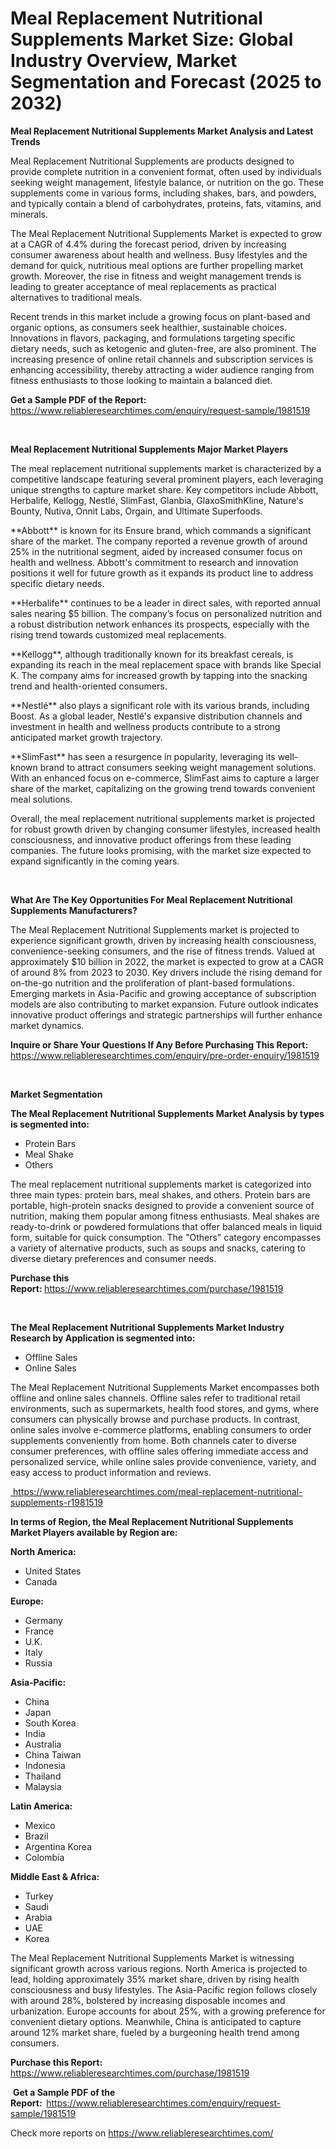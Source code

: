 <p><h1>Meal Replacement Nutritional Supplements Market Size: Global Industry Overview, Market Segmentation and Forecast (2025 to 2032)</h1></p><p><strong>Meal Replacement Nutritional Supplements Market Analysis and Latest Trends</strong></p>
<p><p>Meal Replacement Nutritional Supplements are products designed to provide complete nutrition in a convenient format, often used by individuals seeking weight management, lifestyle balance, or nutrition on the go. These supplements come in various forms, including shakes, bars, and powders, and typically contain a blend of carbohydrates, proteins, fats, vitamins, and minerals.</p><p>The Meal Replacement Nutritional Supplements Market is expected to grow at a CAGR of 4.4% during the forecast period, driven by increasing consumer awareness about health and wellness. Busy lifestyles and the demand for quick, nutritious meal options are further propelling market growth. Moreover, the rise in fitness and weight management trends is leading to greater acceptance of meal replacements as practical alternatives to traditional meals.</p><p>Recent trends in this market include a growing focus on plant-based and organic options, as consumers seek healthier, sustainable choices. Innovations in flavors, packaging, and formulations targeting specific dietary needs, such as ketogenic and gluten-free, are also prominent. The increasing presence of online retail channels and subscription services is enhancing accessibility, thereby attracting a wider audience ranging from fitness enthusiasts to those looking to maintain a balanced diet.</p></p>
<p><strong>Get a Sample PDF of the Report:&nbsp;</strong> <a href="https://www.reliableresearchtimes.com/enquiry/request-sample/1981519?utm_campaign=3358&utm_medium=2&utm_source=Github&utm_content=ia&utm_term=07042025&utm_id=meal-replacement-nutritional-supplements">https://www.reliableresearchtimes.com/enquiry/request-sample/1981519</a></p>
<p>&nbsp;</p>
<p><strong>Meal Replacement Nutritional Supplements Major Market Players</strong></p>
<p><p>The meal replacement nutritional supplements market is characterized by a competitive landscape featuring several prominent players, each leveraging unique strengths to capture market share. Key competitors include Abbott, Herbalife, Kellogg, Nestlé, SlimFast, Glanbia, GlaxoSmithKline, Nature's Bounty, Nutiva, Onnit Labs, Orgain, and Ultimate Superfoods.</p><p>**Abbott** is known for its Ensure brand, which commands a significant share of the market. The company reported a revenue growth of around 25% in the nutritional segment, aided by increased consumer focus on health and wellness. Abbott's commitment to research and innovation positions it well for future growth as it expands its product line to address specific dietary needs.</p><p>**Herbalife** continues to be a leader in direct sales, with reported annual sales nearing $5 billion. The company’s focus on personalized nutrition and a robust distribution network enhances its prospects, especially with the rising trend towards customized meal replacements.</p><p>**Kellogg**, although traditionally known for its breakfast cereals, is expanding its reach in the meal replacement space with brands like Special K. The company aims for increased growth by tapping into the snacking trend and health-oriented consumers.</p><p>**Nestlé** also plays a significant role with its various brands, including Boost. As a global leader, Nestlé's expansive distribution channels and investment in health and wellness products contribute to a strong anticipated market growth trajectory.</p><p>**SlimFast** has seen a resurgence in popularity, leveraging its well-known brand to attract consumers seeking weight management solutions. With an enhanced focus on e-commerce, SlimFast aims to capture a larger share of the market, capitalizing on the growing trend towards convenient meal solutions.</p><p>Overall, the meal replacement nutritional supplements market is projected for robust growth driven by changing consumer lifestyles, increased health consciousness, and innovative product offerings from these leading companies. The future looks promising, with the market size expected to expand significantly in the coming years.</p></p>
<p>&nbsp;</p>
<p><strong>What Are The Key Opportunities For Meal Replacement Nutritional Supplements Manufacturers?</strong></p>
<p><p>The Meal Replacement Nutritional Supplements market is projected to experience significant growth, driven by increasing health consciousness, convenience-seeking consumers, and the rise of fitness trends. Valued at approximately $10 billion in 2022, the market is expected to grow at a CAGR of around 8% from 2023 to 2030. Key drivers include the rising demand for on-the-go nutrition and the proliferation of plant-based formulations. Emerging markets in Asia-Pacific and growing acceptance of subscription models are also contributing to market expansion. Future outlook indicates innovative product offerings and strategic partnerships will further enhance market dynamics.</p></p>
<p><strong>Inquire or Share Your Questions If Any Before Purchasing This Report:</strong> <a href="https://www.reliableresearchtimes.com/enquiry/pre-order-enquiry/1981519?utm_campaign=3358&utm_medium=2&utm_source=Github&utm_content=ia&utm_term=07042025&utm_id=meal-replacement-nutritional-supplements">https://www.reliableresearchtimes.com/enquiry/pre-order-enquiry/1981519</a></p>
<p>&nbsp;</p>
<p><strong>Market Segmentation</strong></p>
<p><strong>The Meal Replacement Nutritional Supplements Market Analysis by types is segmented into:</strong></p>
<p><ul><li>Protein Bars</li><li>Meal Shake</li><li>Others</li></ul></p>
<p><p>The meal replacement nutritional supplements market is categorized into three main types: protein bars, meal shakes, and others. Protein bars are portable, high-protein snacks designed to provide a convenient source of nutrition, making them popular among fitness enthusiasts. Meal shakes are ready-to-drink or powdered formulations that offer balanced meals in liquid form, suitable for quick consumption. The "Others" category encompasses a variety of alternative products, such as soups and snacks, catering to diverse dietary preferences and consumer needs.</p></p>
<p><strong>Purchase this Report:&nbsp;</strong><a href="https://www.reliableresearchtimes.com/purchase/1981519?utm_campaign=3358&utm_medium=2&utm_source=Github&utm_content=ia&utm_term=07042025&utm_id=meal-replacement-nutritional-supplements">https://www.reliableresearchtimes.com/purchase/1981519</a></p>
<p>&nbsp;</p>
<p><strong>The Meal Replacement Nutritional Supplements Market Industry Research by Application is segmented into:</strong></p>
<p><ul><li>Offline Sales</li><li>Online Sales</li></ul></p>
<p><p>The Meal Replacement Nutritional Supplements Market encompasses both offline and online sales channels. Offline sales refer to traditional retail environments, such as supermarkets, health food stores, and gyms, where consumers can physically browse and purchase products. In contrast, online sales involve e-commerce platforms, enabling consumers to order supplements conveniently from home. Both channels cater to diverse consumer preferences, with offline sales offering immediate access and personalized service, while online sales provide convenience, variety, and easy access to product information and reviews.</p></p>
<p><a href="https://www.reliableresearchtimes.com/meal-replacement-nutritional-supplements-r1981519?utm_campaign=3358&utm_medium=2&utm_source=Github&utm_content=ia&utm_term=07042025&utm_id=meal-replacement-nutritional-supplements">&nbsp;https://www.reliableresearchtimes.com/meal-replacement-nutritional-supplements-r1981519</a></p>
<p><strong>In terms of Region, the Meal Replacement Nutritional Supplements Market Players available by Region are:</strong></p>
<p>
    <p> <strong> North America: </strong>
        <ul>
            <li>United States</li>
            <li>Canada</li>
        </ul>
        </p> 
    <p> <strong> Europe: </strong>
        <ul>
            <li>Germany</li>
            <li>France</li>
            <li>U.K.</li>
            <li>Italy</li>
            <li>Russia</li>
        </ul>
        </p> 
    <p> <strong> Asia-Pacific: </strong>
        <ul>
            <li>China</li>
            <li>Japan</li>
            <li>South Korea</li>
            <li>India</li>
            <li>Australia</li>
            <li>China Taiwan</li>
            <li>Indonesia</li>
            <li>Thailand</li>
            <li>Malaysia</li>
        </ul>
        </p> 
    <p> <strong> Latin America: </strong>
        <ul>
            <li>Mexico</li>
            <li>Brazil</li>
            <li>Argentina Korea</li>
            <li>Colombia</li>
        </ul>
        </p> 
    <p> <strong> Middle East & Africa: </strong>
        <ul>
            <li>Turkey</li>
            <li>Saudi</li>
            <li>Arabia</li>
            <li>UAE</li>
            <li>Korea</li>
        </ul>
    </p>
    </p>
<p><p>The Meal Replacement Nutritional Supplements Market is witnessing significant growth across various regions. North America is projected to lead, holding approximately 35% market share, driven by rising health consciousness and busy lifestyles. The Asia-Pacific region follows closely with around 28%, bolstered by increasing disposable incomes and urbanization. Europe accounts for about 25%, with a growing preference for convenient dietary options. Meanwhile, China is anticipated to capture around 12% market share, fueled by a burgeoning health trend among consumers.</p></p>
<p><strong>Purchase this Report: </strong><a href="https://www.reliableresearchtimes.com/purchase/1981519?utm_campaign=3358&utm_medium=2&utm_source=Github&utm_content=ia&utm_term=07042025&utm_id=meal-replacement-nutritional-supplements">https://www.reliableresearchtimes.com/purchase/1981519</a></p>
<p>&nbsp;<strong>Get a Sample PDF of the Report:&nbsp;&nbsp;</strong><a href="https://www.reliableresearchtimes.com/enquiry/request-sample/1981519?utm_campaign=3358&utm_medium=2&utm_source=Github&utm_content=ia&utm_term=07042025&utm_id=meal-replacement-nutritional-supplements">https://www.reliableresearchtimes.com/enquiry/request-sample/1981519</a></p>
<p><strong></strong></p>
<p>Check more reports on <a href="https://www.reliableresearchtimes.com/?utm_campaign=3358&utm_medium=2&utm_source=Github&utm_content=ia&utm_term=07042025&utm_id=meal-replacement-nutritional-supplements">https://www.reliableresearchtimes.com/</a></p>